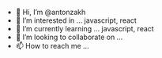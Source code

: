 - 👋 Hi, I’m @antonzakh
- 👀 I’m interested in ... javascript, react
- 🌱 I’m currently learning ... javascript, react
- 💞️ I’m looking to collaborate on ...
- 📫 How to reach me ... 

<!---
antonzakh/antonzakh is a ✨ special ✨ repository because its `README.md` (this file) appears on your GitHub profile.
You can click the Preview link to take a look at your changes.
--->
